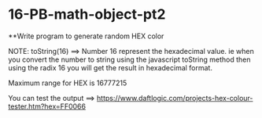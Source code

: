 # 16-PB-math-object-pt2

\*\*Write program to generate random HEX color

NOTE: toString(16) ==> Number 16 represent the hexadecimal value. ie when you convert the number to string using the javascript toString method then using the radix 16 you will get the result in hexadecimal format.

Maximum range for HEX is 16777215

You can test the output ==> https://www.daftlogic.com/projects-hex-colour-tester.htm?hex=FF0066
